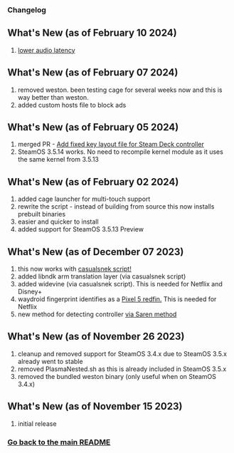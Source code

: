 ### Changelog

## What's New (as of February 10 2024)
1. [lower audio latency](https://github.com/ryanrudolfoba/SteamOS-Waydroid-Installer/issues/22)

## What's New (as of February 07 2024)
1. removed weston. been testing cage for several weeks now and this is way better than weston.
2. added custom hosts file to block ads

## What's New (as of February 05 2024)
1. merged PR - [Add fixed key layout file for Steam Deck controller](https://github.com/ryanrudolfoba/SteamOS-Waydroid-Installer/pull/19)
2. SteamOS 3.5.14 works. No need to recompile kernel module as it uses the same kernel from 3.5.13

## What's New (as of February 02 2024)
1. added cage launcher for multi-touch support
2. rewrite the script - instead of building from source this now installs prebuilt binaries
3. easier and quicker to install
4. added support for SteamOS 3.5.13 Preview

## What's New (as of December 07 2023)
1. this now works with [casualsnek script!](https://github.com/casualsnek/waydroid_script)
2. added libndk arm translation layer (via casualsnek script)
3. added widevine (via casualsnek script). This is needed for Netflix and Disney+
4. waydroid fingerprint identifies as a [Pixel 5 redfin.](https://github.com/Quackdoc/waydroid-scripts) This is needed for Netflix
5. new method for detecting controller [via Saren method](https://gist.github.com/Saren-Arterius/c5bc39199552a5c244449b0ce467d6b6)

## What's New (as of November 26 2023)
1. cleanup and removed support for SteamOS 3.4.x due to SteamOS 3.5.x already went to stable
2. removed PlasmaNested.sh as this is already included in SteamOS 3.5.x
3. removed the bundled weston binary (only useful when on SteamOS 3.4.x)

## What's New (as of November 15 2023)
1. initial release

### [Go back to the main README](https://github.com/ryanrudolfoba/SteamOS-Waydroid-Installer)
